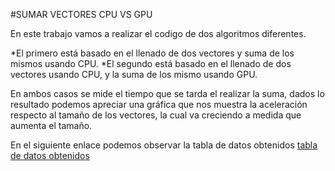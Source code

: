 #SUMAR VECTORES CPU VS GPU

En este trabajo vamos a realizar el codigo de dos algoritmos diferentes.

*El primero está basado en el llenado de dos vectores y suma de los mismos usando CPU.
*El segundo está basado en el llenado de dos vectores usando CPU, y la suma de los mismo usando GPU.

En ambos casos se mide el tiempo que se tarda el realizar la suma, dados lo resultado podemos apreciar una gráfica que nos muestra la aceleración respecto al tamaño de los vectores, la cual va creciendo a medida
que aumenta el tamaño.

En el siguiente enlace podemos observar la tabla de datos obtenidos
[tabla de datos obtenidos](https://docs.google.com/spreadsheets/d/1hzlGXc0NErNkQrIFzfnTtUfpj7A26vMDnzPEmBsz6lk/edit#gid=0)

